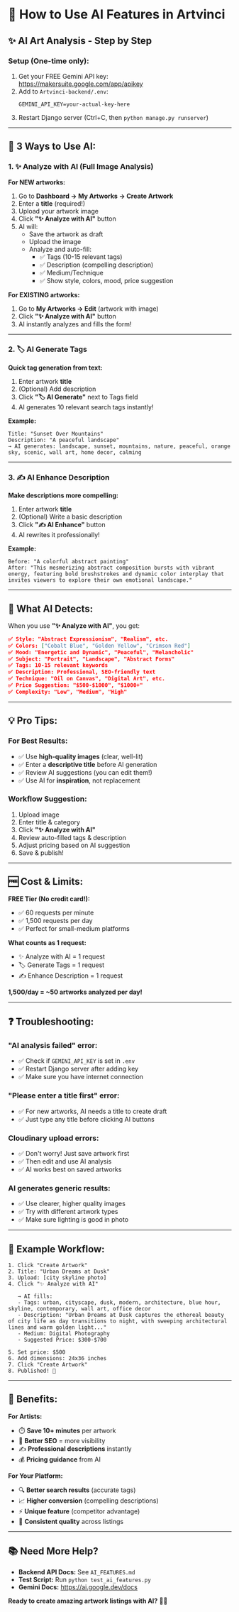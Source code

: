 # 🎨 How to Use AI Features in Artvinci

## ✨ AI Art Analysis - Step by Step

### **Setup (One-time only):**
1. Get your FREE Gemini API key: https://makersuite.google.com/app/apikey
2. Add to `Artvinci-backend/.env`:
   ```
   GEMINI_API_KEY=your-actual-key-here
   ```
3. Restart Django server (Ctrl+C, then `python manage.py runserver`)

---

## 🎨 **3 Ways to Use AI:**

### **1. ✨ Analyze with AI** (Full Image Analysis)

**For NEW artworks:**
1. Go to **Dashboard → My Artworks → Create Artwork**
2. Enter a **title** (required!)
3. Upload your artwork image
4. Click **"✨ Analyze with AI"** button
5. AI will:
   - Save the artwork as draft
   - Upload the image
   - Analyze and auto-fill:
     - ✅ Tags (10-15 relevant tags)
     - ✅ Description (compelling description)
     - ✅ Medium/Technique
     - ✅ Show style, colors, mood, price suggestion

**For EXISTING artworks:**
1. Go to **My Artworks → Edit** (artwork with image)
2. Click **"✨ Analyze with AI"** button
3. AI instantly analyzes and fills the form!

---

### **2. 🏷️ AI Generate Tags**

**Quick tag generation from text:**
1. Enter artwork **title**
2. (Optional) Add description
3. Click **"🏷️ AI Generate"** next to Tags field
4. AI generates 10 relevant search tags instantly!

**Example:**
```
Title: "Sunset Over Mountains"
Description: "A peaceful landscape"
→ AI generates: landscape, sunset, mountains, nature, peaceful, orange sky, scenic, wall art, home decor, calming
```

---

### **3. ✍️ AI Enhance Description**

**Make descriptions more compelling:**
1. Enter artwork **title**
2. (Optional) Write a basic description
3. Click **"✍️ AI Enhance"** button
4. AI rewrites it professionally!

**Example:**
```
Before: "A colorful abstract painting"
After: "This mesmerizing abstract composition bursts with vibrant energy, featuring bold brushstrokes and dynamic color interplay that invites viewers to explore their own emotional landscape."
```

---

## 🎯 **What AI Detects:**

When you use **"✨ Analyze with AI"**, you get:

```json
✅ Style: "Abstract Expressionism", "Realism", etc.
✅ Colors: ["Cobalt Blue", "Golden Yellow", "Crimson Red"]
✅ Mood: "Energetic and Dynamic", "Peaceful", "Melancholic"
✅ Subject: "Portrait", "Landscape", "Abstract Forms"
✅ Tags: 10-15 relevant keywords
✅ Description: Professional, SEO-friendly text
✅ Technique: "Oil on Canvas", "Digital Art", etc.
✅ Price Suggestion: "$500-$1000", "$1000+"
✅ Complexity: "Low", "Medium", "High"
```

---

## 💡 **Pro Tips:**

### For Best Results:
- ✅ Use **high-quality images** (clear, well-lit)
- ✅ Enter a **descriptive title** before AI generation
- ✅ Review AI suggestions (you can edit them!)
- ✅ Use AI for **inspiration**, not replacement

### Workflow Suggestion:
1. Upload image
2. Enter title & category
3. Click **"✨ Analyze with AI"**
4. Review auto-filled tags & description
5. Adjust pricing based on AI suggestion
6. Save & publish!

---

## 🆓 **Cost & Limits:**

**FREE Tier (No credit card!):**
- ✅ 60 requests per minute
- ✅ 1,500 requests per day
- ✅ Perfect for small-medium platforms

**What counts as 1 request:**
- ✨ Analyze with AI = 1 request
- 🏷️ Generate Tags = 1 request
- ✍️ Enhance Description = 1 request

**1,500/day = ~50 artworks analyzed per day!**

---

## ❓ **Troubleshooting:**

### **"AI analysis failed" error:**
- ✅ Check if `GEMINI_API_KEY` is set in `.env`
- ✅ Restart Django server after adding key
- ✅ Make sure you have internet connection

### **"Please enter a title first" error:**
- ✅ For new artworks, AI needs a title to create draft
- ✅ Just type any title before clicking AI buttons

### **Cloudinary upload errors:**
- ✅ Don't worry! Just save artwork first
- ✅ Then edit and use AI analysis
- ✅ AI works best on saved artworks

### **AI generates generic results:**
- ✅ Use clearer, higher quality images
- ✅ Try with different artwork types
- ✅ Make sure lighting is good in photo

---

## 🎨 **Example Workflow:**

```
1. Click "Create Artwork"
2. Title: "Urban Dreams at Dusk"
3. Upload: [city skyline photo]
4. Click "✨ Analyze with AI"
   
   → AI fills:
   - Tags: urban, cityscape, dusk, modern, architecture, blue hour, skyline, contemporary, wall art, office decor
   - Description: "Urban Dreams at Dusk captures the ethereal beauty of city life as day transitions to night, with sweeping architectural lines and warm golden light..."
   - Medium: Digital Photography
   - Suggested Price: $300-$700

5. Set price: $500
6. Add dimensions: 24x36 inches
7. Click "Create Artwork"
8. Published! 🎉
```

---

## 🚀 **Benefits:**

**For Artists:**
- ⏱️ **Save 10+ minutes** per artwork
- 🎯 **Better SEO** = more visibility
- ✍️ **Professional descriptions** instantly
- 💰 **Pricing guidance** from AI

**For Your Platform:**
- 🔍 **Better search results** (accurate tags)
- 📈 **Higher conversion** (compelling descriptions)
- ⚡ **Unique feature** (competitor advantage)
- 🎨 **Consistent quality** across listings

---

## 📚 **Need More Help?**

- **Backend API Docs:** See `AI_FEATURES.md`
- **Test Script:** Run `python test_ai_features.py`
- **Gemini Docs:** https://ai.google.dev/docs

**Ready to create amazing artwork listings with AI?** 🎨✨
